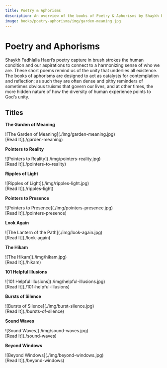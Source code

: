 ```yaml
---
title: Poetry & Aphorisms
description: An overview of the books of Poetry & Aphorisms by Shaykh Fadhlalla Haeri, an acknowledged Sufi master and adept in the way of self-knowledge and transformation.
image: books/poetry-aphorisms/img/garden-meaning.jpg
---
```


# Poetry and Aphorisms

Shaykh Fadhlalla Haeri’s poetry capture in brush strokes the human condition and our aspirations to connect to a harmonizing sense of who we are. These short poems remind us of the unity that underlies all existence. The books of aphorisms are designed to act as catalysts for contemplation and reflection; as such they are often dense and pithy reminders of sometimes obvious truisms that govern our lives, and at other times, the more hidden nature of how the diversity of human experience points to God’s unity.

## Titles

<div markdown="1" class="card book sidebar center gemoji center-content">

**The Garden of Meaning**

<div markdown="2" class="book-image">
![The Garden of Meaning](./img/garden-meaning.jpg)
</div>

<div markdown="3" class="book-link">
[Read It](./garden-meaning)
</div>

</div>

<div markdown="1" class="card book sidebar center gemoji center-content">

**Pointers to Reality**

<div markdown="2" class="book-image">
![Pointers to Reality](./img/pointers-reality.jpg)
</div>

<div markdown="3" class="book-link">
[Read It](./pointers-to-reality)
</div>

</div>

<div markdown="1" class="card book sidebar center gemoji center-content">

**Ripples of Light**

<div markdown="2" class="book-image">
![Ripples of Light](./img/ripples-light.jpg)
</div>

<div markdown="3" class="book-link">
[Read It](./ripples-light)
</div>

</div>

<div markdown="1" class="card book sidebar center gemoji center-content">

**Pointers to Presence**

<div markdown="2" class="book-image">
![Pointers to Presence](./img/pointers-presence.jpg)
</div>

<div markdown="3" class="book-link">
[Read It](./pointers-presence)
</div>

</div>

<div markdown="1" class="card book sidebar center gemoji center-content">

**Look Again**

<div markdown="2" class="book-image">
![The Lantern of the Path](./img/look-again.jpg)
</div>

<div markdown="3" class="book-link">
[Read It](./look-again)
</div>

</div>

<div markdown="1" class="card book sidebar center gemoji center-content">

**The Hikam**

<div markdown="2" class="book-image">
![The Hikam](./img/hikam.jpg)
</div>

<div markdown="3" class="book-link">
[Read It](./hikam)
</div>

</div>

<div markdown="1" class="card book sidebar center gemoji center-content">

**101 Helpful Illusions**

<div markdown="2" class="book-image">
![101 Helpful Illusions](./img/helpful-illusions.jpg)
</div>

<div markdown="3" class="book-link">
[Read It](./101-helpful-illusions)
</div>

</div>

<div markdown="1" class="card book sidebar center gemoji center-content">

**Bursts of Silence**

<div markdown="2" class="book-image">
![Bursts of Silence](./img/burst-silence.jpg)
</div>

<div markdown="3" class="book-link">
[Read It](./bursts-of-silence)
</div>

</div>

<div markdown="1" class="card book sidebar center gemoji center-content">

**Sound Waves**

<div markdown="2" class="book-image">
![Sound Waves](./img/sound-waves.jpg)
</div>

<div markdown="3" class="book-link">
[Read It](./sound-waves)
</div>

</div>

<div markdown="1" class="card book sidebar center gemoji center-content">

**Beyond Windows**

<div markdown="2" class="book-image">
![Beyond Windows](./img/beyond-windows.jpg)
</div>

<div markdown="3" class="book-link">
[Read It](./beyond-windows)
</div>

</div>